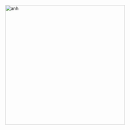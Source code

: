 <img width="384" alt="anh" src="https://github.com/user-attachments/assets/d04fec89-c9ed-4a1d-9726-3a80f444c10b">

 
 
